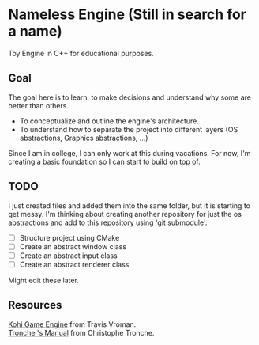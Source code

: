 # Nameless Engine (Still in search for a name)

Toy Engine in C++ for educational purposes.


## Goal

The goal here is to learn, to make decisions and understand why some are better than others. 
* To conceptualize and outline the engine's architecture.
* To understand how to separate the project into different layers (OS abstractions, Graphics abstractions, ...)


Since I am in college, I can only work at this during vacations.
For now, I'm creating a basic foundation so I can start to build on top of.

## TODO

I just created files and added them into the same folder, but it is starting to get messy. I'm thinking about creating another repository for just the os abstractions and add to this repository using 'git submodule'.

- [ ] Structure project using CMake
- [ ] Create an abstract window class
- [ ] Create an abstract input class
- [ ] Create an abstract renderer class

Might edit these later.

## Resources

[Kohi Game Engine](https://github.com/travisvroman/kohi.git) from Travis Vroman.  
[Tronche 's Manual](https://tronche.com/gui/x/xlib/) from Christophe Tronche.

